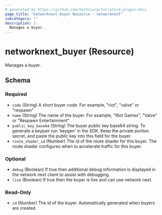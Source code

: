 ```yaml
---
# generated by https://github.com/hashicorp/terraform-plugin-docs
page_title: "networknext_buyer Resource - networknext"
subcategory: ""
description: |-
  Manages a buyer.
---
```


# networknext_buyer (Resource)

Manages a buyer.



<!-- schema generated by tfplugindocs -->
## Schema

### Required

- `code` (String) A short buyer code. For example, "riot", "valve" or "respawn"
- `name` (String) The name of the buyer. For example, "Riot Games", "Valve" or "Respawn Entertainment"
- `public_key_base64` (String) The buyer public key base64 string. To generate a keypair run 'keygen' in the SDK. Keep the private portion secret, and paste the public key into this field for the buyer.
- `route_shader_id` (Number) The id of the route shader for this buyer. The route shader configures when to accelerate traffic for this buyer.

### Optional

- `debug` (Boolean) If true then additional debug information is displayed in the network next client to assist with debugging.
- `live` (Boolean) If true then the buyer is live and can use network next.

### Read-Only

- `id` (Number) The id of the buyer. Automatically generated when buyers are created.


